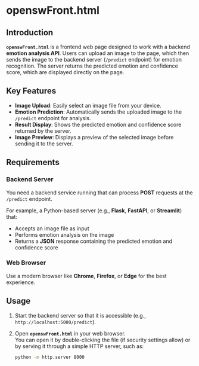 # openswFront.html

## Introduction

**`openswFront.html`** is a frontend web page designed to work with a backend **emotion analysis API**. Users can upload an image to the page, which then sends the image to the backend server (`/predict` endpoint) for emotion recognition. The server returns the predicted emotion and confidence score, which are displayed directly on the page.

## Key Features

- **Image Upload**: Easily select an image file from your device.
- **Emotion Prediction**: Automatically sends the uploaded image to the `/predict` endpoint for analysis.
- **Result Display**: Shows the predicted emotion and confidence score returned by the server.
- **Image Preview**: Displays a preview of the selected image before sending it to the server.

## Requirements

### Backend Server

You need a backend service running that can process **POST** requests at the `/predict` endpoint.

For example, a Python-based server (e.g., **Flask**, **FastAPI**, or **Streamlit**) that:  
- Accepts an image file as input  
- Performs emotion analysis on the image  
- Returns a **JSON** response containing the predicted emotion and confidence score

### Web Browser

Use a modern browser like **Chrome**, **Firefox**, or **Edge** for the best experience.

## Usage

1. Start the backend server so that it is accessible (e.g., `http://localhost:5000/predict`).
2. Open **`openswFront.html`** in your web browser.  
   You can open it by double-clicking the file (if security settings allow) or by serving it through a simple HTTP server, such as:

   ```bash
   python -m http.server 8000
